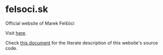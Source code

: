 # felsoci.sk

Official website of Marek Felšöci

Visit <a href="https://felsoci.sk" target="_blank">here</a>.

Check [this document](./blog/creating-websites-and-blogging-in-org-more.org) for
the literate description of this website's source code.
